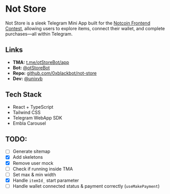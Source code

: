 # Not Store

Not Store is a sleek Telegram Mini App built for the [Notcoin Frontend Contest](https://contest.notco.in/dev-frontend), allowing users to explore items, connect their wallet, and complete purchases—all within Telegram.

## Links

- **TMA:** [t.me/otStoreBot/app](https://t.me/otStoreBot/app)  
- **Bot:** [@otStoreBot](https://t.me/otStoreBot)  
- **Repo:** [github.com/0xblackbot/not-store](https://github.com/0xblackbot/not-store)  
- **Dev:** [@unixvb](https://t.me/unixvb)

## Tech Stack

- React + TypeScript
- Tailwind CSS
- Telegram WebApp SDK
- Embla Carousel

## TODO:

- [ ] Generate sitemap  
- [X] Add skeletons  
- [X] Remove user mock  
- [ ] Check if running inside TMA  
- [ ] Set max & min width  
- [X] Handle `itemId_` start parameter  
- [ ] Handle wallet connected status & payment correctly (`useMakePayment`)
